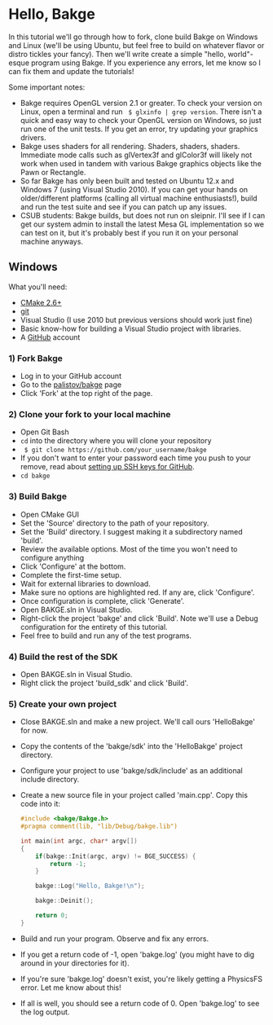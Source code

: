 Hello, Bakge
============

In this tutorial we'll go through how to fork, clone build Bakge on Windows and Linux (we'll be using Ubuntu, but feel free to build on whatever flavor or distro tickles your fancy). Then we'll write create a simple "hello, world"-esque program using Bakge. If you experience any errors, let me know so I can fix them and update the tutorials!

Some important notes:

 - Bakge requires OpenGL version 2.1 or greater. To check your version on Linux, open a terminal and run ` $ glxinfo | grep version`. There isn't a quick and easy way to check your OpenGL version on Windows, so just run one of the unit tests. If you get an error, try updating your graphics drivers.
 - Bakge uses shaders for all rendering. Shaders, shaders, shaders. Immediate mode calls such as glVertex3f and glColor3f will likely not work when used in tandem with various Bakge graphics objects like the Pawn or Rectangle.
 - So far Bakge has only been built and tested on Ubuntu 12.x and Windows 7 (using Visual Studio 2010). If you can get your hands on older/different platforms (calling all virtual machine enthusiasts!), build and run the test suite and see if you can patch up any issues.
 - CSUB students: Bakge builds, but does not run on sleipnir. I'll see if I can get our system admin to install the latest Mesa GL implementation so we can test on it, but it's probably best if you run it on your personal machine anyways.

## Windows

What you'll need:

 - [CMake 2.6+](http://www.cmake.org/cmake/resources/software.html)
 - [git](http://git-scm.com/)
 - Visual Studio (I use 2010 but previous versions should work just fine)
 - Basic know-how for building a Visual Studio project with libraries.
 - A [GitHub](http://github.com) account

### 1) Fork Bakge

 - Log in to your GitHub account
 - Go to the [palistov/bakge](https://github.com/palistov/bakge) page
 - Click 'Fork' at the top right of the page.

### 2) Clone your fork to your local machine

 - Open Git Bash
 - `cd` into the directory where you will clone your repository
 - ` $ git clone https://github.com/your_username/bakge`
 - If you don't want to enter your password each time you push to your remove,
   read about [setting up SSH keys for GitHub](https://help.github.com/articles/generating-ssh-keys).
 - `cd bakge`

### 3) Build Bakge

 - Open CMake GUI
 - Set the 'Source' directory to the path of your repository.
 - Set the 'Build' directory. I suggest making it a subdirectory named 'build'.
 - Review the available options. Most of the time you won't need to configure anything
 - Click 'Configure' at the bottom.
 - Complete the first-time setup.
 - Wait for external libraries to download.
 - Make sure no options are highlighted red. If any are, click 'Configure'.
 - Once configuration is complete, click 'Generate'.
 - Open BAKGE.sln in Visual Studio.
 - Right-click the project 'bakge' and click 'Build'. Note we'll use a Debug configuration for the entirety of this tutorial.
 - Feel free to build and run any of the test programs.

### 4) Build the rest of the SDK

 - Open BAKGE.sln in Visual Studio.
 - Right click the project 'build_sdk' and click 'Build'.

### 5) Create your own project

 - Close BAKGE.sln and make a new project. We'll call ours 'HelloBakge' for now.
 - Copy the contents of the 'bakge/sdk' into the 'HelloBakge' project directory.
 - Configure your project to use 'bakge/sdk/include' as an additional include directory.
 - Create a new source file in your project called 'main.cpp'. Copy this code into it:

   ```cpp
   #include <bakge/Bakge.h>
   #pragma comment(lib, "lib/Debug/bakge.lib")

   int main(int argc, char* argv[])
   {
       if(bakge::Init(argc, argv) != BGE_SUCCESS) {
           return -1;
       }

       bakge::Log("Hello, Bakge!\n");

       bakge::Deinit();

       return 0;
   }
   ```

 - Build and run your program. Observe and fix any errors.
 - If you get a return code of -1, open 'bakge.log' (you might have to dig around in your directories for it).
 - If you're sure 'bakge.log' doesn't exist, you're likely getting a PhysicsFS error. Let me know about this!
 - If all is well, you should see a return code of 0. Open 'bakge.log' to see the log output.
